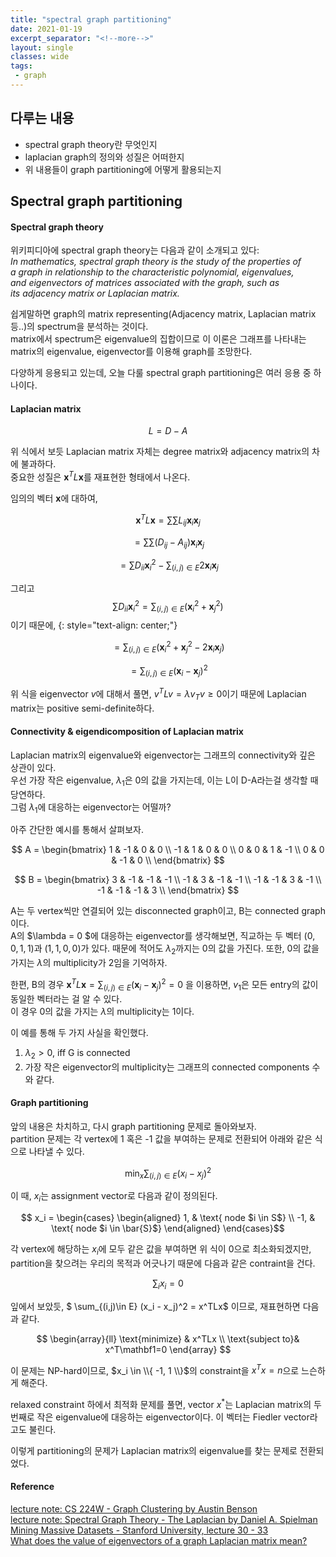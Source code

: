 ```yaml
---
title: "spectral graph partitioning"
date: 2021-01-19
excerpt_separator: "<!--more-->"
layout: single
classes: wide
tags: 
 - graph
---
```






## 다루는 내용
- spectral graph theory란 무엇인지
- laplacian graph의 정의와 성질은 어떠한지
- 위 내용들이 graph partitioning에 어떻게 활용되는지



## Spectral graph partitioning
#### Spectral graph theory

위키피디아에 spectral graph theory는 다음과 같이 소개되고 있다:  
<cite>In mathematics, spectral graph theory is the study of the properties of a graph in relationship to the characteristic polynomial, eigenvalues, and eigenvectors of matrices associated with the graph, such as its adjacency matrix or Laplacian matrix.</cite>

쉽게말하면 graph의 matrix representing(Adjacency matrix, Laplacian matrix 등..)의 spectrum을 분석하는 것이다.  
matrix에서 spectrum은 eigenvalue의 집합이므로 이 이론은 그래프를 나타내는 matrix의 eigenvalue, eigenvector를 이용해 graph를 조망한다.   

다양하게 응용되고 있는데, 오늘 다룰 spectral graph partitioning은 여러 응용 중 하나이다.


#### Laplacian matrix

$$L = D - A$$

위 식에서 보듯 Laplacian matrix 자체는 degree matrix와 adjacency matrix의 차에 불과하다.  
중요한 성질은 $\mathbf{x}^T L \mathbf{x}$를 재표현한 형태에서 나온다.

임의의 벡터 $\mathbf{x}$에 대하여,

$$\mathbf{x}^T L \mathbf{x} = \sum\sum L_{ij}\mathbf{x}_i\mathbf{x}_j $$

$$= \sum\sum(D_{ij}-A_{ij})\mathbf{x}_i\mathbf{x}_j$$

$$= \sum D_{ii} \mathbf{x}_i^2 - \sum_{(i,j) \in E} 2\mathbf{x}_i \mathbf{x}_j$$  

그리고 $$\sum D_{ii} \mathbf{x}_{i}^{2} = \sum_{(i,j) \in E} (\mathbf{x}_i^2+\mathbf{x}_j^2)$$ 이기 때문에,
{: style="text-align: center;"}

$$= \sum_{(i,j) \in E} (\mathbf{x}_i^2+\mathbf{x}_j^2 - 2\mathbf{x}_i \mathbf{x}_j) $$

$$= \sum_{(i,j) \in E}(\mathbf{x}_i - \mathbf{x}_j)^2 $$



위 식을 eigenvector $v$에 대해서 풀면, $v^TLv = \lambda v_Tv \geq 0$이기 때문에 Laplacian matrix는 positive semi-definite하다.  

#### Connectivity & eigendicomposition of Laplacian matrix 

Laplacian matrix의 eigenvalue와 eigenvector는 그래프의 connectivity와 깊은 상관이 있다.  
우선 가장 작은 eigenvalue, $\lambda_1$은 0의 값을 가지는데, 이는 L이 D-A라는걸 생각할 때 당연하다.  
그럼 $\lambda_1$에 대응하는 eigenvector는 어떨까?

아주 간단한 예시를 통해서 살펴보자. 



$$ A = 
    \begin{bmatrix}
    1 & -1 & 0 & 0 \\
    -1 & 1 & 0 & 0 \\
    0 & 0 & 1 & -1 \\
    0 & 0 & -1 & 0 \\
    \end{bmatrix}
$$

$$ B = 
    \begin{bmatrix}
    3 & -1 & -1 & -1 \\
    -1 & 3 & -1 & -1 \\
    -1 & -1 & 3 & -1 \\
    -1 & -1 & -1 & 3 \\
    \end{bmatrix}
$$


A는 두 vertex씩만 연결되어 있는 disconnected graph이고, B는 connected graph이다.  
A의 $\lambda = 0 $에 대응하는 eigenvector를 생각해보면, 직교하는 두 벡터 $(0, 0, 1, 1)$과 $(1, 1, 0, 0)$가 있다. 
때문에 적어도 $\lambda_2$까지는 0의 값을 가진다. 또한, 0의 값을 가지는 $\lambda$의 multiplicity가 2임을 기억하자.  

한편, B의 경우  $\mathbf{x}^T L \mathbf{x} = \sum_{(i,j) \in E}(\mathbf{x}_i - \mathbf{x}_j)^2 = 0$ 을 이용하면, $v_1$은 모든 entry의 값이 동일한 벡터라는 걸 알 수 있다.  
이 경우 0의 값을 가지는 $\lambda$의 multiplicity는 1이다.


이 예를 통해 두 가지 사실을 확인했다.
1. $\lambda_2 > 0$, iff G is connected
2. 가장 작은 eigenvector의 multiplicity는 그래프의 connected components 수와 같다.


#### Graph partitioning

앞의 내용은 차치하고, 다시 graph partitioning 문제로 돌아와보자.  
partition 문제는 각 vertex에 1 혹은 -1 값을 부여하는 문제로 전환되어 아래와 같은 식으로 나타낼 수 있다.  

$$\min_x \sum_{(i,j)\in E} (x_i - x_j)^2$$

이 때, $x_i$는 assignment vector로 다음과 같이 정의된다.  

 $$  x_i =
\begin{cases}
\begin{aligned}
 1,  & \text{ node $i \in S$} \\
-1, & \text{ node $i \in \bar{S}$}
\end{aligned}
\end{cases}$$  

각 vertex에 해당하는 $x_i$에 모두 같은 값을 부여하면 위 식이 0으로 최소화되겠지만, partition을 찾으려는 우리의 목적과 어긋나기 때문에 다음과 같은 contraint을 건다.

$$\sum_i x_i = 0 $$  

잎에서 보았듯, $ \sum_{(i,j)\in E} (x_i - x_j)^2 = x^TLx$ 이므로, 재표현하면 다음과 같다.

$$
\begin{array}{ll}
\text{minimize}  & x^TLx  \\
\text{subject to}& x^T\mathbf1=0
\end{array}
$$  


이 문제는 NP-hard이므로, $x_i \in \\{ -1, 1 \\}$의 constraint을 $x^Tx=n$으로 느슨하게 해준다.  

relaxed constraint 하에서 최적화 문제를 풀면, vector $x^*$는 Laplacian matrix의 두 번째로 작은 eigenvalue에 대응하는 eigenvector이다. 이 벡터는 Fiedler vector라고도 불린다.  

이렇게 partitioning의 문제가 Laplacian matrix의 eigenvalue를 찾는 문제로 전환되었다.




#### Reference

[lecture note: CS 224W - Graph Clustering by Austin Benson](http://snap.stanford.edu/class/cs224w-2016/slides/clustering.pdf)  
[lecture note: Spectral Graph Theory - The Laplacian by Daniel A. Spielman](https://www.cs.yale.edu/homes/spielman/561/2009/lect02-09.pdf)  
[Mining Massive Datasets - Stanford University,  lecture 30 - 33](https://youtu.be/FRZvgNvALJ4)  
[What does the value of eigenvectors of a graph Laplacian matrix mean?](https://math.stackexchange.com/questions/3853424/what-does-the-value-of-eigenvectors-of-a-graph-laplacian-matrix-mean)  